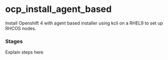 # ocp_install_agent_based
Install Openshift 4 with agent based installer using kcli on a RHEL9 to set up RHCOS nodes. 

### Stages
Explain steps here
